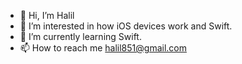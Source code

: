 - 👋 Hi, I’m Halil
- 👀 I’m interested in how iOS devices work and Swift.
- 🌱 I’m currently learning Swift.
- 📫 How to reach me halil851@gmail.com

<!---
halil851/halil851 is a ✨ special ✨ repository because its `README.md` (this file) appears on your GitHub profile.
You can click the Preview link to take a look at your changes.
--->
